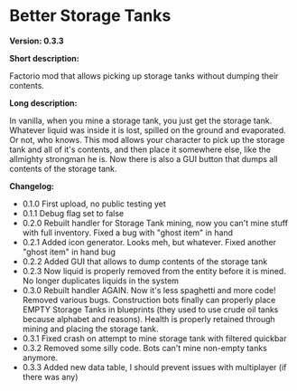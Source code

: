 # Better Storage Tanks

**Version: 0.3.3**

**Short description:**

Factorio mod that allows picking up storage tanks without dumping their contents.

**Long description:**

In vanilla, when you mine a storage tank, you just get the storage tank. Whatever liquid was inside it is lost, spilled on the ground and evaporated. Or not, who knows. This mod allows your character to pick up the storage tank and all of it's contents, and then place it somewhere else, like the allmighty strongman he is.
Now there is also a GUI button that dumps all contents of the storage tank.

**Changelog:**
 - 0.1.0 First upload, no public testing yet
 - 0.1.1 Debug flag set to false
 - 0.2.0 Rebuilt handler for Storage Tank mining, now you can't mine stuff with full inventory. Fixed a bug with "ghost item" in hand
 - 0.2.1 Added icon generator. Looks meh, but whatever. Fixed another "ghost item" in hand bug
 - 0.2.2 Added GUI that allows to dump contents of the storage tank
 - 0.2.3 Now liquid is properly removed from the entity before it is mined. No longer duplicates liquids in the system
 - 0.3.0 Rebuilt handler AGAIN. Now it's less spaghetti and more code! Removed various bugs. Construction bots finally can properly place EMPTY Storage Tanks in blueprints (they used to use crude oil tanks because alphabet and reasons). Health is properly retained through mining and placing the storage tank.
 - 0.3.1 Fixed crash on attempt to mine storage tank with filtered quickbar
 - 0.3.2 Removed some silly code. Bots can't mine non-empty tanks anymore.
 - 0.3.3 Added new data table, I should prevent issues with multiplayer (if there was any)
